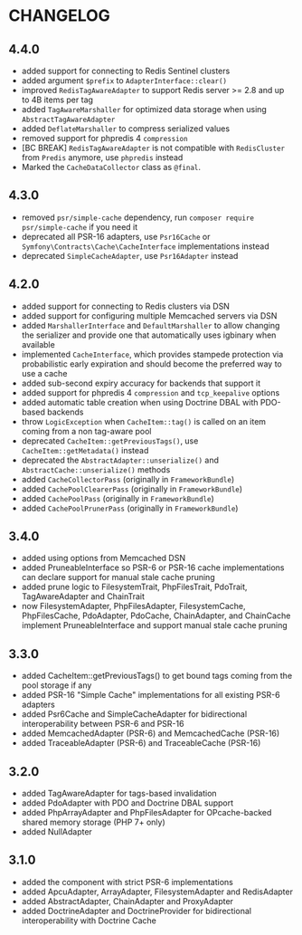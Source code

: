 CHANGELOG
=========

4.4.0
-----

 * added support for connecting to Redis Sentinel clusters
 * added argument `$prefix` to `AdapterInterface::clear()`
 * improved `RedisTagAwareAdapter` to support Redis server >= 2.8 and up to 4B items per tag
 * added `TagAwareMarshaller` for optimized data storage when using `AbstractTagAwareAdapter`
 * added `DeflateMarshaller` to compress serialized values
 * removed support for phpredis 4 `compression`
 * [BC BREAK] `RedisTagAwareAdapter` is not compatible with `RedisCluster` from `Predis` anymore, use `phpredis` instead
 * Marked the `CacheDataCollector` class as `@final`.

4.3.0
-----

 * removed `psr/simple-cache` dependency, run `composer require psr/simple-cache` if you need it
 * deprecated all PSR-16 adapters, use `Psr16Cache` or `Symfony\Contracts\Cache\CacheInterface` implementations instead
 * deprecated `SimpleCacheAdapter`, use `Psr16Adapter` instead

4.2.0
-----

 * added support for connecting to Redis clusters via DSN
 * added support for configuring multiple Memcached servers via DSN
 * added `MarshallerInterface` and `DefaultMarshaller` to allow changing the serializer and provide one that automatically uses igbinary when available
 * implemented `CacheInterface`, which provides stampede protection via probabilistic early expiration and should become the preferred way to use a cache
 * added sub-second expiry accuracy for backends that support it
 * added support for phpredis 4 `compression` and `tcp_keepalive` options
 * added automatic table creation when using Doctrine DBAL with PDO-based backends
 * throw `LogicException` when `CacheItem::tag()` is called on an item coming from a non tag-aware pool
 * deprecated `CacheItem::getPreviousTags()`, use `CacheItem::getMetadata()` instead
 * deprecated the `AbstractAdapter::unserialize()` and `AbstractCache::unserialize()` methods
 * added `CacheCollectorPass` (originally in `FrameworkBundle`)
 * added `CachePoolClearerPass` (originally in `FrameworkBundle`)
 * added `CachePoolPass` (originally in `FrameworkBundle`)
 * added `CachePoolPrunerPass` (originally in `FrameworkBundle`)

3.4.0
-----

 * added using options from Memcached DSN
 * added PruneableInterface so PSR-6 or PSR-16 cache implementations can declare support for manual stale cache pruning
 * added prune logic to FilesystemTrait, PhpFilesTrait, PdoTrait, TagAwareAdapter and ChainTrait
 * now FilesystemAdapter, PhpFilesAdapter, FilesystemCache, PhpFilesCache, PdoAdapter, PdoCache, ChainAdapter, and
   ChainCache implement PruneableInterface and support manual stale cache pruning

3.3.0
-----

 * added CacheItem::getPreviousTags() to get bound tags coming from the pool storage if any
 * added PSR-16 "Simple Cache" implementations for all existing PSR-6 adapters
 * added Psr6Cache and SimpleCacheAdapter for bidirectional interoperability between PSR-6 and PSR-16
 * added MemcachedAdapter (PSR-6) and MemcachedCache (PSR-16)
 * added TraceableAdapter (PSR-6) and TraceableCache (PSR-16)

3.2.0
-----

 * added TagAwareAdapter for tags-based invalidation
 * added PdoAdapter with PDO and Doctrine DBAL support
 * added PhpArrayAdapter and PhpFilesAdapter for OPcache-backed shared memory storage (PHP 7+ only)
 * added NullAdapter

3.1.0
-----

 * added the component with strict PSR-6 implementations
 * added ApcuAdapter, ArrayAdapter, FilesystemAdapter and RedisAdapter
 * added AbstractAdapter, ChainAdapter and ProxyAdapter
 * added DoctrineAdapter and DoctrineProvider for bidirectional interoperability with Doctrine Cache
